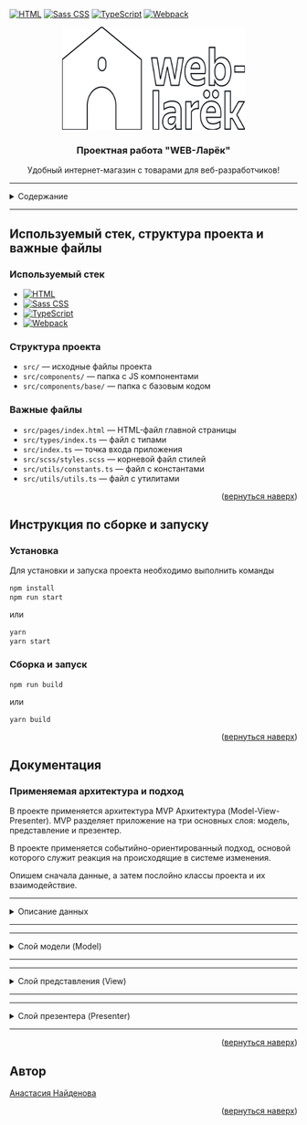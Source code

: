 <!-- BACK TO TOP LINK -->

<a name="readme-top"></a>

<!-- PROJECT SHIELDS -->

[![HTML][HTML-shield]][HTML-url]
[![Sass CSS][Sass CSS-shield]][Sass CSS-url]
[![TypeScript][TypeScript-shield]][TypeScript-url]
[![Webpack][Webpack-shield]][Webpack-url]

<!-- PROJECT LOGO -->
<div align="center">
  <a href="https://github.com/nastiknaidenova/web-larek-frontend">
    <img src="src/images/logo.svg" alt="Logo" width="320" height="180">
  </a>
  <h3 align="center">Проектная работа "WEB-Ларёк"</h3>
  <p align="center">
    Удобный интернет-магазин с товарами для веб-разработчиков!
</div>

---

<!-- TABLE OF CONTENTS -->
<details>
  <summary>Содержание</summary>
  <ul>
    <li>
      <a href="#используемый-стек-структура-проекта-и-важные-файлы">Используемый стек, структура проекта и важные файлы</a>
      <ul>
        <li><a href="#используемый-стек">Используемый стек</a></li>
        <li><a href="#структура-проекта">Структура проекта</a></li>
        <li><a href="#важные-файлы">Важные файлы</a></li>
      </ul>
    </li>
    <li>
      <a href="#инструкция-по-сборке-и-запуску">Инструкция по сборке и запуску</a>
      <ul>
        <li><a href="#установка">Установка</a></li>
        <li><a href="#сборка-и-запуск">Сборка и запуск</a></li>
      </ul>
    </li>
    <li><a href="#документация">Документация</a></li>
      <ul>
        <li><a href="#применяемая-архитектура-и-подход">Применяемая архитектура и подход</a></li>
        <li><a href="#описание-данных">Описание данных</a></li>
        <li><a href="#слой-модели">Слой модели</a></li>
        <li><a href="#слой-представления">Слой представления</a></li>
        <li><a href="#слой-презентера">Слой презентера</a></li>
      </ul>
    <li><a href="#автор">Автор</a></li>
  </ul>
</details>

---

## Используемый стек, структура проекта и важные файлы

### Используемый стек

- [![HTML][HTML-shield]][HTML-url]
- [![Sass CSS][Sass CSS-shield]][Sass CSS-url]
- [![TypeScript][TypeScript-shield]][TypeScript-url]
- [![Webpack][Webpack-shield]][Webpack-url]

### Структура проекта

- `src/` — исходные файлы проекта
- `src/components/` — папка с JS компонентами
- `src/components/base/` — папка с базовым кодом

### Важные файлы

- `src/pages/index.html` — HTML-файл главной страницы
- `src/types/index.ts` — файл с типами
- `src/index.ts` — точка входа приложения
- `src/scss/styles.scss` — корневой файл стилей
- `src/utils/constants.ts` — файл с константами
- `src/utils/utils.ts` — файл с утилитами

<p align="right">(<a href="#readme-top">вернуться наверх</a>)</p>

## Инструкция по сборке и запуску

### Установка

Для установки и запуска проекта необходимо выполнить команды

```
npm install
npm run start
```

или

```
yarn
yarn start
```

### Сборка и запуск

```
npm run build
```

или

```
yarn build
```

<p align="right">(<a href="#readme-top">вернуться наверх</a>)</p>

## Документация

### Применяемая архитектура и подход

В проекте применяется архитектура MVP Архитектура (Model-View-Presenter). MVP разделяет приложение на три основных слоя: модель, представление и презентер.

В проекте применяется событийно-ориентированный подход, основой которого служит реакция на происходящие в системе изменения.

Опишем сначала данные, а затем послойно классы проекта и их взаимодействие.
***
<details><a name="описание-данных"></a>
  <summary>Описание данных</summary>
  <ul>
    <li>Тип <code>PaymentMethods = 'card' | 'cash' | ''</code>.
      <p>Тип, описывающий способы оплаты.</p>
    </li>
    <li>Тип <code>CategoryType = 'софт-скилл' | 'хард-скилл' | 'другое' | 'кнопка' | 'доп'</code>.
      <p>Тип, описывающий категории товаров.</p>
    </li>
    <li>Тип <code>FormError = Partial&ltRecord&ltkeyof IOrder, string&gt&gt</code>.
      <p>Тип, описывающий ошибки валидации форм.</p>
    </li>
    <li>Интерфейс <code>IAppState</code> для хранения актуального состояния приложения. 
      <p>Используется для хранения карточек, корзины, заказа пользователя, ошибок в формах.</p>
      <p>Свойства:
        <ul>
          <li><code>catalog: IProduct[]</code> - массив карточек товара.</li>
          <li><code>order: IOrder || null</code> - информация о заказе при покупке товара.</li>
          <li><code>basket: IProduct[] | null</code> - корзина с товарами.</li>
          <li><code>preview: string | null</code> - предпросмотр товара.</li>
        </ul>
      </p>
    </li>
    <li>Интерфейс <code>IProduct</code>. 
      <p>Интерфейс, отображающий возвращаемые данные карточки.</p>
      <p>Свойства:
        <ul>
          <li><code>id: string</code> - id товара.</li>
          <li><code>categoty: string</code> - категория товара.</li>
          <li><code>description: string</code> - описание товара.</li>
          <li><code>image: string</code> - ссылка на изображение.</li>
          <li><code>title: string</code> - название товара.</li>
          <li><code>category: CategoryType</code> - категория товара.</li>
          <li><code>price: number | null</code> - цена товара, может быть null.</li>
        </ul>
      </p>
    </li>
    <li>Интерфейс <code>IPage</code>. 
      <p>Интерфейс, описывающий страницу.</p>
      <p>Свойства:
        <ul>
          <li><code>counter: number</code> - счётчик товаров в корзине.</li>
          <li><code>store: HTMLElement[]</code> - массив карточек с товарами.</li>
          <li><code>locked: boolean</code> - состояние прокрутки страницы для отключения при открытом модальном окне.</li>
        </ul>
      </p>
    </li>
    <li>Интерфейс <code>ICard</code>. 
      <p>Интерфейс, описывающий карточку товара.</p>
      <p>Свойства:
        <ul>
          <li><code>id: string</code> - id товара.</li>
          <li><code>title: string</code> - название товара.</li>
          <li><code>category: string</code> - категория товара.</li>
          <li><code>description: string</code> - описание товара.</li>
          <li><code>image: string</code> - ссылка на изображение.</li>
          <li><code>price: number | null</code> - цена товара, может быть null.</li>
          <li><code>selected: boolean</code> - состояние товара выбран/не выбран</li>
        </ul>
      </p>
    </li>
    <li>Интерфейс <code>IBasket</code>. 
      <p>Интерфейс, описывающий корзину товаров.</p>
      <p>Свойства:
        <ul>
          <li><code>list: HTMLElement[]</code> - массив элементов с товарами.</li>
          <li><code>price: number</code> - общая цена товаров.</li>
        </ul>
      </p>
    </li>
    <li>Интерфейс <code>IOrderContacts</code>. 
      <p>Интерфейс для ввода контактов.</p>
      <p>Свойства:
        <ul>
          <li><code>phone: string</code> - номер телефона.</li>
          <li><code>email: string</code> - электронная почта.</li>
        </ul>
      </p>
    </li>
    <li>Интерфейс <code>IOrderDeliveryForm</code>. 
      <p>Интерфейс для ввода адреса доставки и способа оплаты.</p>
      <p>Свойства:
        <ul>
          <li><code>address: string</code> - адрес доставки.</li>
          <li><code>payment: PaymentMethods</code> - способ оплаты.</li>
        </ul>
      </p>
    </li>
    <li>Интерфейс <code>IOrderFormError</code> расширяет IOrderContacts и IOrderDeliveryForm. 
      <p>Не содержит свойств. Нужен для объединения полей для случая ошибки заполнения.</p>
    </li>
    <li>Интерфейс <code>IOrder</code> расширяет IOrderFormError. 
      <p></p>
      <p>Свойства:
        <ul>
          <li><code>items: string[]</code> - массив id выбранных товаров.</li>
          <li><code>total: number</code> - сумма заказа.</li>
          <li><code>payment: PaymentMethods</code> - способ оплаты.</li>
        </ul>
      </p>
    </li>
    <li>Интерфейс <code>IOrderSuccess</code>. 
      <p>Интерфейс, описывающий успешное оформление заказа.</p>
      <p>Свойства:
        <ul>
          <li><code>id: string</code> - id заказа.</li>
          <li><code>total: number</code> - сумма заказа.</li>
        </ul>
      </p>
    </li>
  </ul>
</details>

***
***
<details><a name="слой-модели"></a>
  <summary>Слой модели (Model)</summary>
  <ul>
    <li>Базовый класс <code>Api</code>
      <p>Класс обеспечивает обмен данными с сервером с помощью методов <code>GET</code> и <code>POST</code>. В конструктор входит два аргумента:  <code>baseURL</code> - базовый URL и <code>option</code> - запросы. При отсутствии <code>option</code> используется пустой объект.</p>
      <p>Методы:
        <ul>
          <li><code>GET</code> - запрашивает данные от сервера.</li>
          <li><code>POST</code> - передаёт данные на сервер.</li>
        </ul>
      </p>
    </li>
    <li>Класс <code>LarekAPI</code> расширяет базовый класс <code>Api</code> и реализует интерфейс <code>ILarekAPI</code>
      <p>Класс LarekAPI предоставляет интерфейс для работы с продуктами и заказами через API. Он инкапсулирует логику получения данных и их обработки.</p>
      <p>Конструктор: <code>constructor(cdn: string, baseUrl: string, options?: RequestInit)</code>.<br />Принимает аргументы <code>cdn</code> (базовый URL для изображений), <code>baseUrl</code> (базовый URL API) и опциональные настройки запроса. </p>
      <p>Методы:
        <ul>
          <li><code>getProduct (id: string): Promise&ltIProduct&gt</code> - отправляет запрос на сервер для получения информации о продукте с указанным идентификатором.</li>
          <li><code>getProductList (): Promise&ltIProduct[]&gt</code> - отправляет запрос на сервер для получения списка всех товаров.</li>
          <li><code>orderProduct (order: IOrder): Promise&ltIOrderResult&gt</code> - отправляет запрос на сервер для оформления заказа с указанными данными.</li>
        </ul>
      </p>
    </li>
    <li>Базовый класс бизнес-модели <code>Model&ltT&gt</code>
      <p>От этого класса наследуются <code>Product</code> и <code>AppState</code>. Конструктор принимает начальный данные для модели и объект событий для уведомления об изменениях в модели. Класс содержит метод <code>emitChange</code>, для того чтобы вызывать событие из компонента.</p>
      <p>Конструктор: <code>constructor(data: Partial&ltT&gt, protected events: IEvents)</code>.<br />Аргументами конструктора являются частичные данные типа <code>T</code> и объект событий <code>IEvents</code>. Частичные данные <code>T</code> представляют структуру данных, которая используется для инициализации экземпляра класса. Объект <code>IEvents</code> содержит определения различных событий, которые могут быть сгенерированы и обработаны внутри класса.</p>
      <p>Методы:
        <ul>
          <li><code>emitChange</code> - используется для уведомления других частей приложения о том, что модель была изменена.</li>
        </ul>
      </p>
    </li>
    <li>Класс <code>AppState</code> расширяет базовый класс <code>Model&ltT&gt</code>
      <p>Этот класс представляет собой модель приложения и содержит данные о каталоге товаров, корзине, заказе, предпросмотре товара, ошибках формы и методах для управления этими данными. </p>
      <p>Конструктор: не принимает аргументов и инициализирует поля класса соответствующими значениями.</p>
      <p>Поля:
        <ul>
          <li><code>catalog: IProduct[]</code> - массив товаров в каталоге.</li>
          <li><code>basket: IProduct[]</code> - массив товаров в корзине.</li>
          <li><code>order: IOrder</code> - информация о заказе.</li>
          <li><code>preview: string | null</code> - идентификатор предпросматриваемого товара.</li>
          <li><code>formErrors: FormError</code> - объект, содержащий ошибки формы.</li>
        </ul>
      </p>
      <p>Методы:
        <ul>
          <li><code>updateBasket(): void</code> - обновляет состояние корзины и вызывает соответствующие события.</li>
          <li><code>clearBasket(): void</code> - очищает корзину.</li>
          <li><code>clearOrder(): void</code> - очищает информацию о заказе.</li>
          <li><code>setCatalog(items: IProduct[]): void</code> - устанавливает каталог товаров.</li>
          <li><code>setPreview(item: Product): void</code> - устанавливает предпросматриваемый товар.</li>
          <li><code>getOrderProducts(): IProduct[]</code> - возвращает товары из заказа.</li>
          <li><code>productOrder(item: IProduct): boolean</code> - проверяет, содержится ли товар в заказе.</li>
          <li><code>addToBasket(item: Product): void</code> - добавляет товар в корзину.</li>
          <li><code>removeFromBasket(id: string): void</code> - удаляет товар из корзины.</li>
          <li><code>getTotal(): number</code> - вычисляет общую стоимость заказа.</li>
          <li><code>setPaymentMethod(method: string): void</code> - устанавливает способ оплаты.</li>
          <li><code>setOrderDeliveryField(value: string): void</code> - устанавливает адрес доставки.</li>
          <li><code>setOrderContactField(field: keyof IOrderContacts, value: string): void</code> - устанавливает контактные данные заказа.</li>
          <li><code>validateDelivery(): boolean</code> - валидирует данные о доставке и возвращает результат проверки.</li>
          <li><code>validateContact(): boolean</code> - валидирует контактные данные и возвращает результат проверки.</li>
        </ul>
      </p>
    </li>
    <li>Класс <code>Product</code> расширяет базовый класс <code>Model&ltT&gt</code>
      <p>Этот класс представляет собой модель продукта в интернет-магазине. Он инкапсулирует информацию о продукте, включая его идентификатор, описание, изображение, название, категорию и цену. Этот класс также наследует функциональность для управления событиями от базового класса Model&ltT&gt.</p>
      <p>Конструктор: <code>constructor(data: IProduct)</code><br />В качестве аргумента конструктор принимает <code>data</code> - объект типа <code>IProduct</code>, который содержит информацию о продукте. Вызов конструктора базового класса <code>Model&ltT&gt</code> происходит с использованием метода <code>Object.assign</code>, что позволяет автоматически присвоить значения свойствам экземпляра на основе переданного объекта.</p>
      <p>Поля:
        <ul>
          <li><code>id: string</code> - идентификатор продукта.</li>
          <li><code>description: string</code> - описание продукта.</li>
          <li><code>image: string</code> - URL изображения продукта.</li>
          <li><code>title: string</code> - название продукта.</li>
          <li><code>category: string</code> - категория продукта.</li>
          <li><code>price: number</code> - цена продукта.</li>
        </ul>
      </p>
      <p>Наследование: Класс <code>Product</code> наследует от абстрактного класса <code>Model&ltT&gt</code>, который предоставляет следующие функцию управления событиями: класс <code>Product</code> может вызывать события через метод <code>emitChanges</code>, унаследованный от <code>Model&ltT&gt</code>. Этот метод позволяет уведомлять об изменениях состояния экземпляра, передавая соответствующий <code>event</code> и необязательный объект <code>payload</code>.</p>
    </li>
  </ul>
</details>

***
***
<details><a name="слой-представления"></a>
  <summary>Слой представления (View)</summary>
  <ul>
    <li>Базовый класс <code>Component&ltT&gt</code>
      <p>Это базовый абсткратный класс для отображения компонентов, от него наследуются компоненты представления.</p>
      <p>Конструктор: <code>constructor(protected readonly container: HTMLElement)</code>.<br /> В конструктор входит один аргумент - начальные данные для модели.</p>
      <p>Методы:
        <ul>
          <li><code>toggleClass</code> - переключает классы элемента.</li>
          <li><code>setText</code> - устанавливает текст содержимого.</li>
          <li><code>setDisable</code> - устанавливает статус <code>Disabled</code>.</li>
          <li><code>setHidden</code> - скрывает элемент.</li>
          <li><code>setVisible</code> - покаызвает элемент.</li>
          <li><code>setImage</code> - устанавливает изображение с альтернативным текстом.</li>
          <li><code>render</code> - отображает возвращаемое значение элемента.</li>
        </ul>
      </p>
    </li>
    <li>Класс <code>Card&ltT&gt</code> расширяет базовый класс <code>Component&ltT&gt</code>
      <p>Этот класс представляет собой компонент карточки товара. Он используется для отображения информации о товаре, включая название, изображение, цену, категорию, описание и кнопки для взаимодействия.</p>
      <p>Конструктор: <code>constructor(blockName: string, container: HTMLElement, action?: ICardAction)</code>.<br />Аргументами конструктора являются <code>blockName</code> - строка, указывающая на имя блока (класс CSS) для элементов карточки товара; <code>container</code> - HTML-элемент, в который будет встроен компонент карточки товара; <code>action</code> - объект типа <code>ICardAction</code>, содержащий действие для кнопки карточки товара (например, обработчик события клика).</p>
      <p>Поля:
        <ul>
          <li><code>_title</code> - HTML-элемент для отображения названия товара.</li>
          <li><code>_image</code> - HTML-элемент для отображения изображения товара.</li>
          <li><code>_category</code> - HTML-элемент для отображения категории товара.</li>
          <li><code>_description</code> - HTML-элемент для отображения описания товара.</li>
          <li><code>_price</code> - HTML-элемент для отображения цены товара.</li>
          <li><code>_button</code> - HTML-элемент для отображения кнопки карточки товара.</li>
          <li><code>_buttonModal</code> - HTML-элемент для отображения кнопки модального окна.</li>
        </ul>
      </p>
      <p>Методы:
        <ul>
          <li><code>priceDisabled(value: number | null)</code> - отключает кнопку карточки товара, если цена не указана (null).</li>
          <li><code>set id(value: string)</code> - устанавливает идентификатор товара.</li>
          <li><code>set title(value: string)</code> - устанавливает название товара.</li>
          <li><code>set buttonTitle(value: string)</code> - устанавливает текст на кнопке карточки товара.</li>
          <li><code>set image(value: string)</code> - устанавливает изображение товара.</li>
          <li><code>set price(value: number | null)</code> - устанавливает цену товара.</li>
          <li><code>set category(value: string)</code> - устанавливает категорию товара.</li>
          <li><code>set description(value: string | string[])</code> - устанавливает описание товара.</li>
        </ul>
      </p>
    </li>
    <li>Класс <code>BasketItem</code> расширяет базовый класс <code>Component&ltT&gt</code>
      <p>Этот класс представляет собой элемент корзины, отображающий информацию о товаре (номер, название, цена) и кнопку для удаления товара из корзины. Он наследует функциональность класса Component и добавляет методы для управления отображением информации о товаре.</p>
      <p>Конструктор: <code>constructor(container: HTMLElement, index: number, action?: ICardAction)</code>.<br />Аргументами конструктора являются <code>container</code> - HTML-элемент для отображения элемента корзины. <code>index</code> - номер товара в корзине. <code>action</code> - действие, которое будет выполнено при нажатии на кнопку элемента корзины.</p>
      <p>Поля:
        <ul>
          <li><code>_index: HTMLElement</code> - HTML-элемент для отображения номера товара в корзине.</li>
          <li><code>_title: HTMLElement </code> - HTML-элемент для отображения названия товара.</li>
          <li><code>_price: HTMLElement</code> - HTML-элемент для отображения цены товара.</li>
          <li><code>_button: HTMLButtonElement</code> - HTML-кнопка для удаления товара из корзины.</li>
        </ul>
      </p>
      <p>Методы:
        <ul>
          <li><code>set index(value: number): void</code> - устанавливает значение индекса товара в корзине и обновляет соответствующий элемент DOM.</li>
          <li><code>set title(value: string): void</code> - устанавливает название товара и обновляет соответствующий элемент DOM.</li>
          <li><code>set price(value: number): void</code> - устанавливает цену товара и обновляет соответствующий элемент DOM.</li>
        </ul>
      </p>
    </li>
    <li>Класс <code>Basket</code> расширяет базовый класс <code>Component&ltT&gt</code>
      <p>Этот класс представляет собой компонент корзины в интернет-магазине. Он отображает список выбранных товаров, общую стоимость и кнопку для оформления заказа.</p>
      <p>Конструктор: <code>constructor(container: HTMLElement, events: EventEmitter)</code>.<br />Аргументами конструктора являются <code>container</code> - HTML-элемент, в который будет встроен компонент корзины. <code>events</code> - экземпляр <code>EventEmitter</code>, используемый для обработки событий.</p>
      <p>Поля:
        <ul>
          <li><code>_list: HTMLElement</code> - HTML-элемент для отображения списка товаров в корзине.</li>
          <li><code>_total: HTMLElement</code> - HTML-элемент для отображения общей стоимости товаров в корзине.</li>
          <li><code>_button: HTMLElement</code> - HTML-элемент кнопки оформления заказа.</li>
        </ul>
      </p>
      <p>Методы:
        <ul>
          <li><code>disableButton(value: string): void</code> - устанавливает состояние кнопки (активна/неактивна).</li>
          <li><code>set items(items: HTMLElement[]): void</code> - устанавливает список товаров в корзине.</li>
          <li><code>set total(total: number): void</code> - устанавливает общую стоимость товаров в корзине.</li>
        </ul>
      </p>
    </li>
    <li>Класс <code>Modal</code> расширяет базовый класс <code>Component&ltT&gt</code>
      <p>Этот класс представляет собой модальное окно в интерфейсе. Он обеспечивает отображение контента в модальном окне, управление его открытием и закрытием, а также возможность передачи данных через события.</p>
      <p>Конструктор: <code>constructor(container: HTMLElement, events: IEvents)</code>.<br />Аргументами конструктора являются <code>container</code> - HTML-элемент модального окна. <code>events</code> - экземпляр <code>IEvents</code>, используемый для обработки событий.</p>
      <p>Поля:
        <ul>
          <li><code>_closeButton: HTMLButtonElement</code> - HTML-кнопка для закрытия модального окна.</li>
          <li><code>_content: HTMLElement</code> - HTML-элемент для отображения контента в модальном окне.</li>
        </ul>
      </p>
      <p>Методы:
        <ul>
          <li><code>set content(value: HTMLElement): void</code> - устанавливает контент в модальном окне.</li>
          <li><code>open(): void</code> - открывает модальное окно.</li>
          <li><code>close(): void</code> - акрывает модальное окно.</li>
          <li><code>render(data: IModalData): HTMLElement</code> - обновляет состояние модального окна и открывает его.</li>
        </ul>
      </p>
    </li>
    <li>Класс <code>Page</code> расширяет базовый класс <code>Component&ltT&gt</code>
      <p>Этот класс представляет собой страницу интерфейса. Он содержит элементы страницы, такие как счетчик товаров в корзине, каталог товаров, обертку страницы и элемент корзины, и обеспечивает их отображение и взаимодействие с помощью событий.</p>
      <p>Конструктор: <code>constructor(container: HTMLElement, events: IEvents)</code>.<br />Аргументами конструктора являются <code>container</code> - HTML-элемент страницы. <code>events</code> - экземпляр <code>IEvents</code>, используемый для обработки событий.</p>
      <p>Поля:
        <ul>
          <li><code>_counter: HTMLElement </code> - HTML-элемент для отображения счетчика товаров в корзине.</li>
          <li><code>_catalog: HTMLElement</code> - HTML-элемент для отображения каталога товаров.</li>
          <li><code>_wrapper: HTMLElement</code> - HTML-элемент для обертки контента страницы.</li>
          <li><code>_basket: HTMLElement</code> - HTML-элемент для отображения корзины.</li>
        </ul>
      </p>
      <p>Методы:
        <ul>
          <li><code>set counter(value: number): void </code> - устанавливает значение счетчика товаров в корзине.</li>
          <li><code>set catalog(items: HTMLElement[]): void</code> - устанавливает список товаров в каталоге.</li>
          <li><code>set locked(value: boolean): void</code> - блокирует или разблокирует страницу.</li>
        </ul>
      </p>
    </li>
    <li>Класс <code>Success</code> расширяет базовый класс <code>Component&ltT&gt</code>
      <p>Этот класс представляет собой компонент для отображения сообщения об успешном завершении операции. Он содержит элементы для отображения общей информации об успешной операции и кнопку для закрытия сообщения.</p>
      <p>Конструктор: <code>constructor(container: HTMLElement, actions: ISuccessActions)</code>.<br />Аргументами конструктора являются <code>container</code> - HTML-элемент для отображения компонента. <code>actions</code> - объект с действиями, которые можно выполнить после успешной операции.</p>
      <p>Поля:
        <ul>
          <li><code>_close: HTMLElement</code> - HTML-элемент кнопки закрытия сообщения.</li>
          <li><code>_total: HTMLElement</code> - HTML-элемент для отображения общей цены об успешной операции.</li>
        </ul>
      </p>
      <p>Методы:
        <ul>
          <li><code>setText(element: HTMLElement, text: string): void</code> - устанавливает текстовое содержимое элемента DOM.</li>
        </ul>
      </p>
    </li>
    <li>Базовый класс <code>Form&ltT&gt</code> расширяет базовый класс <code>Component&ltT&gt</code>
      <p>Этот класс представляет собой компонент формы в интерфейсе. Он обеспечивает взаимодействие с формой, включая обработку ввода данных, валидацию и отправку данных.</p>
      <p>Конструктор: <code>constructor(container: HTMLFormElement, events: IEvents)</code>.<br />Аргументами конструктора являются <code>container</code> - HTML-элемент формы. <code>events</code> - экземпляр <code>IEvents</code>, используемый для обработки событий.</p>
      <p>Поля:
        <ul>
          <li><code>_submit: HTMLButtonElement</code> - HTML-элемент кнопки отправки формы.</li>
          <li><code>_errors: HTMLElement</code> - HTML-элемент для отображения ошибок валидации формы.</li>
        </ul>
      </p>
      <p>Методы:
        <ul>
          <li><code>onInputChange(field: keyof T, value: string): void</code> - обработчик изменения значения в поле формы.</li>
          <li><code>set valid(value: boolean): void</code> - устанавливает состояние кнопки отправки формы (активна/неактивна).</li>
          <li><code>set errors(value: string): void</code> - устанавливает текст ошибки валидации формы.</li>
          <li><code>render(state: Partial & IFormState): HTMLElement</code> - обновляет состояние формы и возвращает HTML-элемент формы.</li>
        </ul>
      </p>
    </li>
    <li>Класс <code>Order</code> расширяет базовый класс <code>Form&ltT&gt</code>
      <p>Этот класс представляет собой форму для оформления заказа. Он наследует функциональность класса Form и добавляет методы для управления выбором способа оплаты и установки адреса доставки.</p>
      <p>Конструктор: <code>constructor(container: HTMLFormElement, events: IEvents)</code>.<br />Аргументами конструктора являются <code>container</code> - HTML-форма для оформления заказа. <code>events</code> - экземпляр <code>IEvents</code>, используемый для обработки событий.</p>
      <p>Поля:
        <ul>
          <li><code>_paymentContainer: HTMLDivElement</code> - контейнер для отображения кнопок выбора способа оплаты.</li>
          <li><code>_paymentButton: HTMLButtonElement[]</code> - массив кнопок выбора способа оплаты.</li>
          <li><code>_addressInput: HTMLButtonElement</code> - контейнер для отображения адреса доставки.</li>
        </ul>
      </p>
      <p>Методы:
        <ul>
          <li><code>setToggleClassPayment(className: string): void</code> - устанавливает активный класс для кнопки выбора способа оплаты.</li>
          <li><code>set address(value: string): void</code> - устанавливает значение поля адреса доставки в форме.</li>
        </ul>
      </p>
    </li>
    <li>Класс <code>Contacts</code> расширяет базовый класс <code>Form&ltT&gt</code>
      <p>Этот класс представляет собой форму для ввода контактной информации (телефона и email) при оформлении заказа. Он наследует функциональность класса Form и добавляет методы для установки значений полей телефона и email.</p>
      <p>Конструктор: <code>constructor(container: HTMLFormElement, events: IEvents)</code>.<br />Аргументами конструктора являются <code>container</code> - HTML-форма для ввода контактной информации. <code>events</code> - экземпляр <code>IEvents</code>, используемый для обработки событий.</p>
      <p>Поля:
        <ul>
          <li><code>_phoneInput: HTMLButtonElement</code> - контейнер для поля телефона в форме.</li>
          <li><code>_emailInput: HTMLButtonElement</code> - контейнер для поля email в форме.</li>
        </ul>
      </p>
      <p>Методы:
        <ul>
          <li><code>set phone(value: string): void</code> - устанавливает значение поля телефона в форме.</li>
          <li><code>set email(value: string): void</code> - устанавливает значение поля email в форме.</li>
        </ul>
      </p>
    </li>
  </ul>
</details>

***
***
<details><a name="слой-презентера"></a>
  <summary>Слой презентера (Presenter)</summary>
  <ul>
    <li>Класс <code>EventEmitter</code>
      <p>Этот класс реализует паттерн "Наблюдатель", позволяет уведомлять и подписываться на события, так же сбрасывать от одного события либо же от всех событий.</p>
      <p>Методы:
        <ul>
          <li><code>on</code> - подписка на событие.</li>
          <li><code>off</code> -отписка от события.</li>
          <li><code>emit</code> - уведомление о событии.</li>
          <li><code>onAll</code> - подписка на все события.</li>
          <li><code>offAll</code> - отписка от всех событий.</li>
        </ul>
      </p>
      <p></p>
    </li>
    <li>Файл <code>src/index.ts</code>
      <p>Код презентера не выделяется в отдельный класс, а размещен в основном скрипте приложения. В презентере описываются ответные действия приложения на возникающие события.</p>
      <p>События:
        <ul>
          <li><code>items:changed</code> - вызывается при изменении списка товаров в каталоге.</li>
          <li><code>basket:open</code> - вызывается при открытии корзины.</li>
          <li><code>card:select</code> - вызывается при выборе товара для просмотра подробной информации.</li>
          <li><code>basket:changed</code> - вызывается при изменении содержимого корзины и ее общей стоимости.</li>
          <li><code>counter:changed</code> - вызывается при изменении количества товаров в корзине.</li>
          <li><code>product:add</code> - вызывается при добавлении товара в корзину.</li>
          <li><code>product:delete</code> - вызывается при удалении товара из корзины.</li>
          <li><code>preview:changed</code> - вызывается при отображении предварительной информации о товаре перед добавлением в корзину.</li>
          <li><code>order:open</code> - вызывается при открытии модального окна для оформления заказа.</li>
          <li><code>order.payment:change</code> - вызывается при изменении способа оплаты в форме заказа.</li>
          <li><code>order.address:change</code> - вызывается при изменении поля адреса в форме заказа.</li>
          <li><code>deliveryFormError:change</code> - вызывается при изменении ошибок валидации формы доставки.</li>
          <li><code>order:submit</code> - вызывается при попытке отправки формы заказа.</li>
          <li><code>contacts.&ltfield&gt:change</code> - вызывается при изменении полей контактной информации в форме заказа.</li>
          <li><code>contactFormError:change</code> - вызывается при изменении ошибок валидации формы контактной информации.</li>
          <li><code>contacts:submit</code> - вызывается при попытке отправки формы контактной информации.</li>
          <li><code>modal:open</code> - вызывается при открытии модального окна.</li>
          <li><code>modal:close</code> - вызывается при закрытии модального окна.</li>
        </ul>
      </p>
    </li>
  </ul>
</details>

***

<p align="right">(<a href="#readme-top">вернуться наверх</a>)</p>

## Автор

[Анастасия Найденова](https://github.com/nastiknaidenova)

<p align="right">(<a href="#readme-top">вернуться наверх</a>)</p>

<!-- MARKDOWN LINKS & IMAGES -->
<!-- https://www.markdownguide.org/basic-syntax/#reference-style-links -->

[HTML-shield]: https://img.shields.io/badge/HTML-v5-blue?style=flat&logo=html5&labelColor=FDEBD0&logoColor=blue
[HTML-url]: https://www.w3schools.com/html/html_intro.asp
[Sass CSS-shield]: https://img.shields.io/badge/Sass--CSS-v1.62-green?style=flat&logo=sass&labelColor=FDEBD0&logoColor=blue
[Sass CSS-url]: https://sass-lang.com/
[TypeScript-shield]: https://img.shields.io/badge/TypeScript-v5.0-blue?style=flat&logo=typescript&labelColor=FDEBD0&logoColor=blue
[TypeScript-url]: https://www.typescriptlang.org/
[Webpack-shield]: https://img.shields.io/badge/Webpack-v5.81-green?style=flat&logo=webpack&labelColor=FDEBD0&logoColor=blue
[Webpack-url]: https://webpack.js.org/
